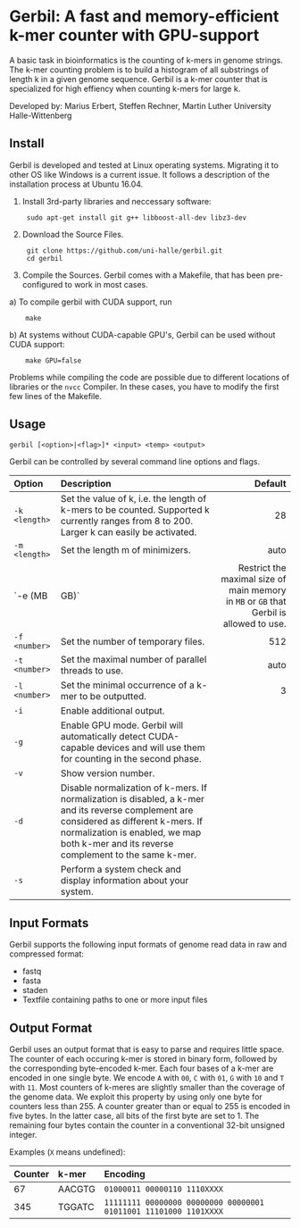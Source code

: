 # Gerbil: A fast and memory-efficient k-mer counter with GPU-support

A basic task in bioinformatics is the counting of k-mers in
genome strings. The k-mer counting problem is to build a histogram of
all substrings of length k in a given genome sequence. 
Gerbil is a k-mer counter that is specialized for high effiency when counting k-mers for large k.

Developed by: Marius Erbert, Steffen Rechner, Martin Luther University Halle-Wittenberg

## Install

Gerbil is developed and tested at Linux operating systems. Migrating it to other OS like Windows is a current issue. It follows a description of the installation process at Ubuntu 16.04.

1. Install 3rd-party libraries and neccessary software:

        sudo apt-get install git g++ libboost-all-dev libz3-dev

2. Download the Source Files. 

        git clone https://github.com/uni-halle/gerbil.git
        cd gerbil
        
3. Compile the Sources. Gerbil comes with a Makefile, that has been pre-configured to work in most cases. 
  
  a) To compile gerbil with CUDA support, run
        
        make
  
  b) At systems without CUDA-capable GPU's, Gerbil can be used without CUDA support:

        make GPU=false

Problems while compiling the code are possible due to different locations of libraries or the `nvcc` Compiler. In these cases, you have to modify the first few lines of the Makefile.

## Usage

```gerbil [<option>|<flag>]* <input> <temp> <output>```

Gerbil can be controlled by several command line options and flags.

| Option                  | Description   | Default |
|:------------------------|:--------------| -------:|
| `-k <length>`        | Set the value of k, i.e. the length of k-mers to be counted. Supported k currently ranges from 8 to 200. Larger k can easily be activated. | 28 |
| `-m <length>`       | Set the length m of minimizers.      |   auto |
| `-e <size>(MB|GB)` | Restrict the maximal size of main memory in `MB` or `GB` that Gerbil is allowed to use.      |    auto |
| `-f <number>` | Set the number of temporary files.      |    512 |
| `-t <number>` | Set the maximal number of parallel threads to use.      |    auto |
| `-l <number>` | Set the minimal occurrence of a k-mer to be outputted.      |    3 |
| `-i` | Enable additional output.      |    |
| `-g` | Enable GPU mode. Gerbil will automatically detect CUDA-capable devices and will use them for counting in the second phase.      |     |
| `-v` | Show version number.      |     |
| `-d` | Disable normalization of k-mers. If normalization is disabled, a k-mer and its reverse complement are considered as different k-mers. If normalization is enabled, we map both k-mer and its reverse complement to the same k-mer.       |     |
| `-s` | Perform a system check and display information about your system.     |     |

## Input Formats

Gerbil supports the following input formats of genome read data in raw and compressed format: 
 * fastq
 * fasta
 * staden
 * Textfile containing paths to one or more input files

## Output Format

Gerbil uses an output format that is easy to parse and requires little space. The counter of each occuring k-mer is stored in binary form, followed by the corresponding byte-encoded k-mer. Each four bases of a k-mer are encoded in one single byte. We encode `A` with `00`, `C` with `01`, `G` with `10` and `T` with `11`. Most counters of k-meres are slightly smaller than the coverage of the genome data. We exploit this property by using only one byte for counters less than 255. A counter greater than or equal to 255 is encoded in five bytes. In the latter case, all bits of the first byte are set to 1. The remaining four bytes contain the counter in a conventional 32-bit unsigned integer.

Examples (`X` means undefined):

| Counter | k-mer   | Encoding                      |
|:--------|:--------|:------------------------------|
| 67      | AACGTG  | `01000011 00000110 1110XXXX` |
| 345     | TGGATC  | `11111111 00000000 00000000 00000001 01011001 11101000 1101XXXX` |

